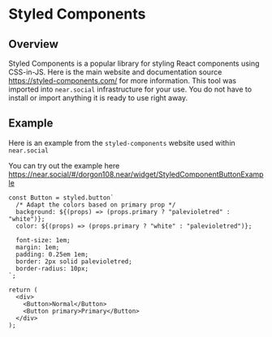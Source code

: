 # Styled Components

## Overview

Styled Components is a popular library for styling React components using CSS-in-JS. Here is the main website and documentation source https://styled-components.com/ for more information. This tool was imported into `near.social` infrastructure for your use. You do not have to install or import anything it is ready to use right away.

## Example

Here is an example from the `styled-components` website used within `near.social`

You can try out the example here
https://near.social/#/dorgon108.near/widget/StyledComponentButtonExample

```jsx=
const Button = styled.button`
  /* Adapt the colors based on primary prop */
  background: ${(props) => (props.primary ? "palevioletred" : "white")};
  color: ${(props) => (props.primary ? "white" : "palevioletred")};

  font-size: 1em;
  margin: 1em;
  padding: 0.25em 1em;
  border: 2px solid palevioletred;
  border-radius: 10px;
`;

return (
  <div>
    <Button>Normal</Button>
    <Button primary>Primary</Button>
  </div>
);

```
